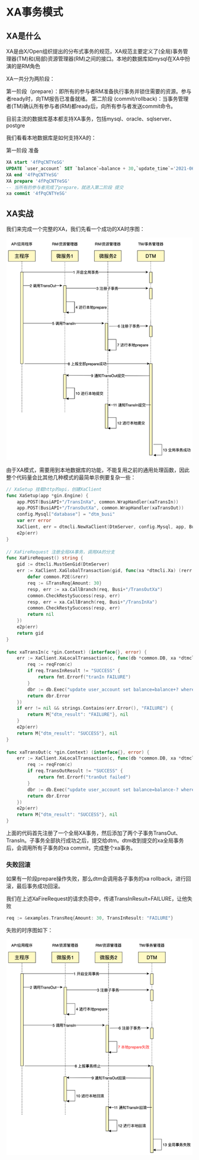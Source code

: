 # XA事务模式

## XA是什么

XA是由X/Open组织提出的分布式事务的规范，XA规范主要定义了(全局)事务管理器(TM)和(局部)资源管理器(RM)之间的接口。本地的数据库如mysql在XA中扮演的是RM角色

XA一共分为两阶段：

第一阶段（prepare）：即所有的参与者RM准备执行事务并锁住需要的资源。参与者ready时，向TM报告已准备就绪。
第二阶段 (commit/rollback)：当事务管理者(TM)确认所有参与者(RM)都ready后，向所有参与者发送commit命令。

目前主流的数据库基本都支持XA事务，包括mysql、oracle、sqlserver、postgre

我们看看本地数据库是如何支持XA的：

第一阶段 准备

``` sql
XA start '4fPqCNTYeSG'
UPDATE `user_account` SET `balance`=balance + 30,`update_time`='2021-06-09 11:50:42.438' WHERE user_id = '1'
XA end '4fPqCNTYeSG'
XA prepare '4fPqCNTYeSG'
-- 当所有的参与者完成了prepare，就进入第二阶段 提交
xa commit '4fPqCNTYeSG'
```

## XA实战

我们来完成一个完整的XA，我们先看一个成功的XA时序图：

![xa_normal](../imgs/xa_normal.jpg)

由于XA模式，需要用到本地数据库的功能，不能复用之前的通用处理函数，因此整个代码量会比其他几种模式的最简单示例要复杂一些：

``` go
// XaSetup 挂载http的api，创建XaClient
func XaSetup(app *gin.Engine) {
	app.POST(BusiAPI+"/TransInXa", common.WrapHandler(xaTransIn))
	app.POST(BusiAPI+"/TransOutXa", common.WrapHandler(xaTransOut))
	config.Mysql["database"] = "dtm_busi"
	var err error
	XaClient, err = dtmcli.NewXaClient(DtmServer, config.Mysql, app, Busi+"/xa")
	e2p(err)
}

// XaFireRequest 注册全局XA事务，调用XA的分支
func XaFireRequest() string {
	gid := dtmcli.MustGenGid(DtmServer)
	err := XaClient.XaGlobalTransaction(gid, func(xa *dtmcli.Xa) (rerr error) {
		defer common.P2E(&rerr)
		req := &TransReq{Amount: 30}
		resp, err := xa.CallBranch(req, Busi+"/TransOutXa")
		common.CheckRestySuccess(resp, err)
		resp, err = xa.CallBranch(req, Busi+"/TransInXa")
		common.CheckRestySuccess(resp, err)
		return nil
	})
	e2p(err)
	return gid
}

func xaTransIn(c *gin.Context) (interface{}, error) {
	err := XaClient.XaLocalTransaction(c, func(db *common.DB, xa *dtmcli.Xa) (rerr error) {
		req := reqFrom(c)
		if req.TransInResult != "SUCCESS" {
			return fmt.Errorf("tranIn FAILURE")
		}
		dbr := db.Exec("update user_account set balance=balance+? where user_id=?", req.Amount, 2)
		return dbr.Error
	})
	if err != nil && strings.Contains(err.Error(), "FAILURE") {
		return M{"dtm_result": "FAILURE"}, nil
	}
	e2p(err)
	return M{"dtm_result": "SUCCESS"}, nil
}

func xaTransOut(c *gin.Context) (interface{}, error) {
	err := XaClient.XaLocalTransaction(c, func(db *common.DB, xa *dtmcli.Xa) (rerr error) {
		req := reqFrom(c)
		if req.TransOutResult != "SUCCESS" {
			return fmt.Errorf("tranOut failed")
		}
		dbr := db.Exec("update user_account set balance=balance-? where user_id=?", req.Amount, 1)
		return dbr.Error
	})
	e2p(err)
	return M{"dtm_result": "SUCCESS"}, nil
}
```

上面的代码首先注册了一个全局XA事务，然后添加了两个子事务TransOut、TransIn。子事务全部执行成功之后，提交给dtm。dtm收到提交的xa全局事务后，会调用所有子事务的xa commit，完成整个xa事务。

### 失败回滚

如果有一阶段prepare操作失败，那么dtm会调用各子事务的xa rollback，进行回滚，最后事务成功回滚。

我们在上述XaFireRequest的请求负荷中，传递TransInResult=FAILURE，让他失败

``` go
req := &examples.TransReq{Amount: 30, TransInResult: "FAILURE"}
```

失败的时序图如下：

![xa_rollback](../imgs/xa_rollback.jpg)

